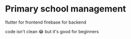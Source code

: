 # Primary school management 

flutter for frontend 
firebase for backend 

code isn't clean 😂
but it's good for beginners

